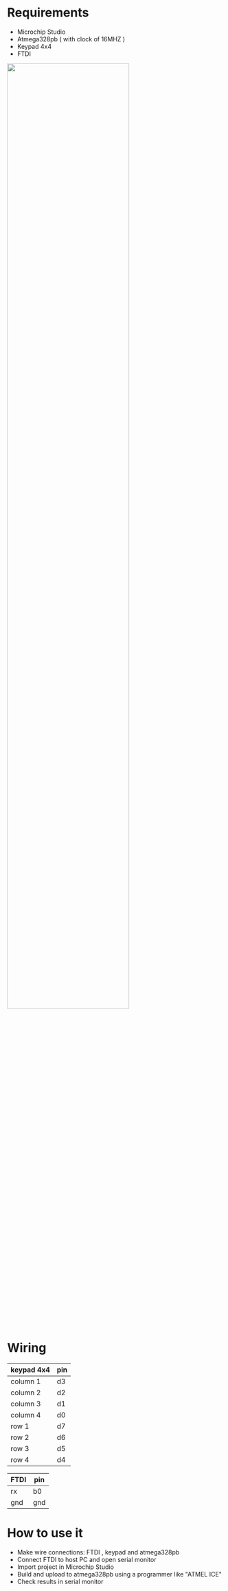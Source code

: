 # Requirements
* Microchip Studio
* Atmega328pb ( with clock of 16MHZ )
* Keypad 4x4
* FTDI

<img src="https://d2vlcm61l7u1fs.cloudfront.net/media%2Fed9%2Fed98eb2a-0297-4171-96a1-8b1710d22608%2Fphp4GlyxC.png" width="75%"> </img>
# Wiring

| keypad 4x4 | pin |
|------|------|
| column 1 | d3 |
| column 2 | d2 |
| column 3 | d1 |
| column 4 | d0 |
| row 1 | d7 |
| row 2 | d6 |
| row 3 | d5 |
| row 4 | d4 |

| FTDI | pin |
|------|------|
| rx | b0 |
| gnd | gnd |

# How to use it
* Make wire connections: FTDI , keypad and atmega328pb
* Connect FTDI to host PC and open serial monitor
* Import project in Microchip Studio
* Build and upload to atmega328pb using a programmer like "ATMEL ICE"
* Check results in serial monitor
